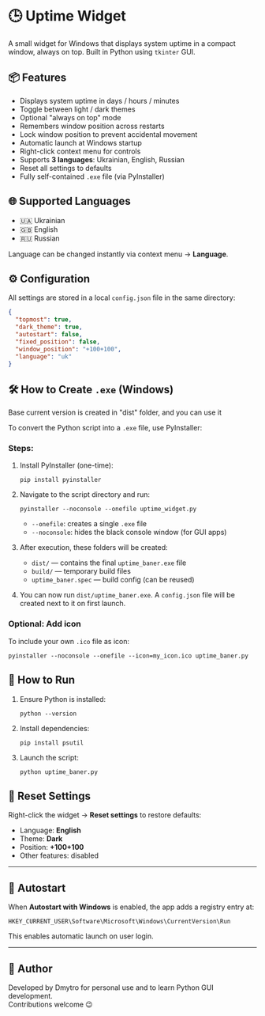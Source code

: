 
# 🕒 Uptime Widget

A small widget for Windows that displays system uptime in a compact window, always on top. Built in Python using `tkinter` GUI.

## 📦 Features

- Displays system uptime in days / hours / minutes
- Toggle between light / dark themes
- Optional "always on top" mode
- Remembers window position across restarts
- Lock window position to prevent accidental movement
- Automatic launch at Windows startup
- Right-click context menu for controls
- Supports **3 languages**: Ukrainian, English, Russian
- Reset all settings to defaults
- Fully self-contained `.exe` file (via PyInstaller)

## 🌐 Supported Languages

- 🇺🇦 Ukrainian
- 🇬🇧 English
- 🇷🇺 Russian

Language can be changed instantly via context menu → **Language**.

## ⚙️ Configuration

All settings are stored in a local `config.json` file in the same directory:

```json
{
  "topmost": true,
  "dark_theme": true,
  "autostart": false,
  "fixed_position": false,
  "window_position": "+100+100",
  "language": "uk"
}
```

## 🛠 How to Create `.exe` (Windows)

Base current version is created in "dist" folder, and you can use it

To convert the Python script into a `.exe` file, use PyInstaller:

### Steps:

1. Install PyInstaller (one-time):

   ```
   pip install pyinstaller
   ```

2. Navigate to the script directory and run:

   ```
   pyinstaller --noconsole --onefile uptime_widget.py
   ```

   - `--onefile`: creates a single `.exe` file
   - `--noconsole`: hides the black console window (for GUI apps)

3. After execution, these folders will be created:
   - `dist/` — contains the final `uptime_baner.exe` file
   - `build/` — temporary build files
   - `uptime_baner.spec` — build config (can be reused)

4. You can now run `dist/uptime_baner.exe`. A `config.json` file will be created next to it on first launch.

### Optional: Add icon

To include your own `.ico` file as icon:

```
pyinstaller --noconsole --onefile --icon=my_icon.ico uptime_baner.py
```

## 🏁 How to Run

1. Ensure Python is installed:
   ```
   python --version
   ```

2. Install dependencies:
   ```
   pip install psutil
   ```

3. Launch the script:
   ```
   python uptime_baner.py
   ```

## 🧹 Reset Settings

Right-click the widget → **Reset settings** to restore defaults:

- Language: **English**
- Theme: **Dark**
- Position: **+100+100**
- Other features: disabled

---

## 🔁 Autostart

When **Autostart with Windows** is enabled, the app adds a registry entry at:

```
HKEY_CURRENT_USER\Software\Microsoft\Windows\CurrentVersion\Run
```

This enables automatic launch on user login.

---

## 🧠 Author

Developed by Dmytro for personal use and to learn Python GUI development.  
Contributions welcome 😉
